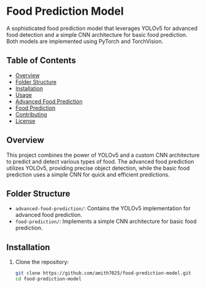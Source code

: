 # Food Prediction Model

A sophisticated food prediction model that leverages YOLOv5 for advanced food detection and a simple CNN architecture for basic food prediction. Both models are implemented using PyTorch and TorchVision.

## Table of Contents
- [Overview](#overview)
- [Folder Structure](#folder-structure)
- [Installation](#installation)
- [Usage](#usage)
- [Advanced Food Prediction](https://github.com/amith7025/food-prediction-model/tree/main/advanced%20food%20detection%20using%20yolov5)
- [Food Prediction](https://github.com/amith7025/food-prediction-model/tree/main/food%20prediction)
- [Contributing](#contributing)
- [License](#license)

## Overview

This project combines the power of YOLOv5 and a custom CNN architecture to predict and detect various types of food. The advanced food prediction utilizes YOLOv5, providing precise object detection, while the basic food prediction uses a simple CNN for quick and efficient predictions.

## Folder Structure

- `advanced-food-prediction/`: Contains the YOLOv5 implementation for advanced food prediction.
- `food-prediction/`: Implements a simple CNN architecture for basic food prediction.

## Installation

1. Clone the repository:
   ```bash
   git clone https://github.com/amith7025/food-prediction-model.git
   cd food-prediction-model
